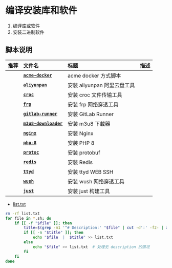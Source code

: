 # 编译安装库和软件

1. 编译库或软件   
2. 安装二进制软件


## 脚本说明

| **推荐** | **文件名** | **标题** | **描述** |
|:---|:---|:---|:---|
| | [**`acme-docker`**](acme-docker.sh) | acme docker 方式脚本 |
| | [**`aliyunpan`**](aliyunpan.sh)  |  安装 aliyunpan 阿里云盘工具 |
| | [**`croc`**](croc.sh)  |  安装 croc 文件传输工具 |
| | [**`frp`**](frp.sh)  |  安装 frp 网络穿透工具|
| | [**`gitlab-runner`**](gitlab-runner.sh)  |  安装 GitLab Runner |
| | [**`m3u8-downloader`**](m3u8-downloader.sh)  |  安装 m3u8 下载器 |
| | [**`nginx`**](nginx.sh)  |  安装 Nginx |
| | [**`php-8`**](php-8.sh)  |  安装 PHP 8 |
| | [**`protoc`**](protoc.sh)  |  安装 protobuf |
| | [**`redis`**](redis.sh)  |  安装 Redis |
| | [**`ttyd`**](ttyd.sh)  |  安装 ttyd WEB SSH |
| | [**`wush`**](wush.sh)  |  安装 wush 网络穿透工具 |
| | [**`just`**](just.sh)  | 安装 just 构建工具 |

- [list.txt](list.txt)

```bash
rm -rf list.txt
for file in *.sh; do
    if [[ -f "$file" ]]; then
        title=$(grep -m1 '^# Description:' "$file" | cut -d':' -f2- | xargs)  # 提取标题
        if [[ -n "$title" ]]; then
            echo "$file  |  $title" >> list.txt
        else
            echo "$file" >> list.txt  # 处理无 description 的情况
        fi
    fi
done
```